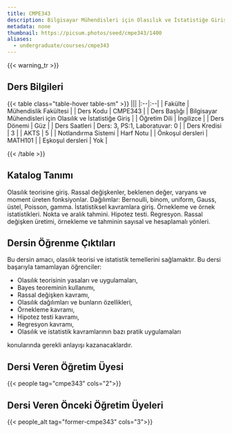 ```yaml
---
title: CMPE343
description: Bilgisayar Mühendisleri için Olasılık ve İstatistiğe Giriş
metadata: none
thumbnail: https://picsum.photos/seed/cmpe343/1400
aliases:
  - undergraduate/courses/cmpe343
---
```


{{< warning_tr >}}
## Ders Bilgileri

<!-- prettier-ignore-start -->
{{< table class="table-hover table-sm" >}}
|||
|:--|:--|
| Fakülte | Mühendislik Fakültesi |
| Ders Kodu | CMPE343 |
| Ders Başlığı | Bilgisayar Mühendisleri için Olasılık ve İstatistiğe Giriş |
| Öğretim Dili | İngilizce |
| Ders Dönemi | Güz |
| Ders Saatleri | Ders: 3, PS:1, Laboratuvar: 0 |
| Ders Kredisi | 3 |
| AKTS | 5 |
| Notlandırma Sistemi | Harf Notu |
| Önkoşul dersleri | MATH101 |
| Eşkoşul dersleri | Yok |

{{< /table >}}
<!-- prettier-ignore-end -->

## Katalog Tanımı

Olasılık teorisine giriş. Rassal değişkenler, beklenen değer, varyans ve moment üreten fonksiyonlar. Dağılımlar: Bernoulli, binom, uniform, Gauss, üstel, Poisson, gamma. İstatistiksel kavramlara giriş. Örnekleme ve örnek istatistikleri. Nokta ve aralık tahmini. Hipotez testi. Regresyon. Rassal değişken üretimi, örnekleme ve tahminin sayısal ve hesaplamalı yönleri.

## Dersin Öğrenme Çıktıları

Bu dersin amacı, olasılık teorisi ve istatistik temellerini sağlamaktır. Bu dersi başarıyla tamamlayan öğrenciler:

- Olasılık teorisinin yasaları ve uygulamaları,
- Bayes teoreminin kullanımı,
- Rassal değişken kavramı,
- Olasılık dağılımları ve bunların özellikleri,
- Örnekleme kavramı,
- Hipotez testi kavramı,
- Regresyon kavramı,
- Olasılık ve istatistik kavramlarının bazı pratik uygulamaları

konularında gerekli anlayışı kazanacaklardır.

## Dersi Veren Öğretim Üyesi

{{< people tag="cmpe343" cols="2">}}

## Dersi Veren Önceki Öğretim Üyeleri

{{< people_alt tag="former-cmpe343" cols="3">}}
